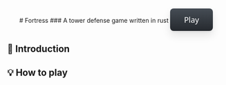 <style>
.button-84 {
    align-items: center;
    background-color: initial;
    background-image: linear-gradient(#464d55, #25292e);
    border-radius: 8px;
    border-width: 0;
    box-shadow: 0 10px 20px rgba(0, 0, 0, .1),0 3px 6px rgba(0, 0, 0, .05);
    box-sizing: border-box;
    color: #fff;
    cursor: pointer;
    display: inline-flex;
    flex-direction: column;
    font-family: expo-brand-demi,system-ui,-apple-system,BlinkMacSystemFont,"Segoe UI",Roboto,"Helvetica Neue",Arial,"Noto Sans",sans-serif,"Apple Color Emoji","Segoe UI Emoji","Segoe UI Symbol","Noto Color Emoji";
    font-size: 18px;
    height: 52px;
    justify-content: center;
    line-height: 1;
    margin: 0;
    outline: none;
    overflow: hidden;
    padding: 0 32px;
    text-align: center;
    text-decoration: none;
    transform: translate3d(0, 0, 0);
    transition: all 150ms;
    vertical-align: baseline;
    white-space: nowrap;
    user-select: none;
    -webkit-user-select: none;
    touch-action: manipulation;
}

.button-84:hover {
    box-shadow: rgba(0, 1, 0, .2) 0 2px 8px;
    opacity: .85;
}

.button-84:active {
    outline: 0;
}

.button-84:focus {
    box-shadow: rgba(0, 0, 0, .5) 0 0 0 3px;
}

@media (max-width: 420px) {
    .button-84 { height: 48px; }
}
</style>

<div align="center">
# Fortress
### A tower defense game written in rust

<a href="https://tvdboom.github.io/fortress/" target="_blank">
   <button class="button-84" role="button">Play</button>
</a>
</div>

## 📜 Introduction


## 💡 How to play
